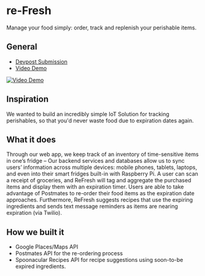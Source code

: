 # re-Fresh

Manage your food simply: order, track and replenish your perishable items.

## General

- [Devpost Submission](http://devpost.com/software/refresh-xjng7u)
- [Video Demo](https://www.youtube.com/watch?v=yOcjrTD9Xlo)

[![Video Demo](http://img.youtube.com/vi/yOcjrTD9Xlo/0.jpg)](https://www.youtube.com/watch?v=yOcjrTD9Xlo)

## Inspiration
We wanted to build an incredibly simple IoT Solution for tracking perishables, so that you'd never waste food due to expiration dates again.

## What it does
Through our web app, we keep track of an inventory of time-sensitive items in one’s fridge – Our backend services and databases allow us to sync users’ information across multiple devices: mobile phones, tablets, laptops, and even into their smart fridges built-in with Raspberry Pi. A user can scan a receipt of groceries, and ReFresh will tag and aggregate the purchased items and display them with an expiration timer. Users are able to take advantage of Postmates to re-order their food items as the expiration date approaches. Furthermore, ReFresh suggests recipes that use the expiring ingredients and sends text message reminders as items are nearing expiration (via Twilio).

## How we built it

- Google Places/Maps API 
- Postmates API for the re-ordering process
- Spoonacular Recipes API for recipe suggestions using soon-to-be expired ingredients.

